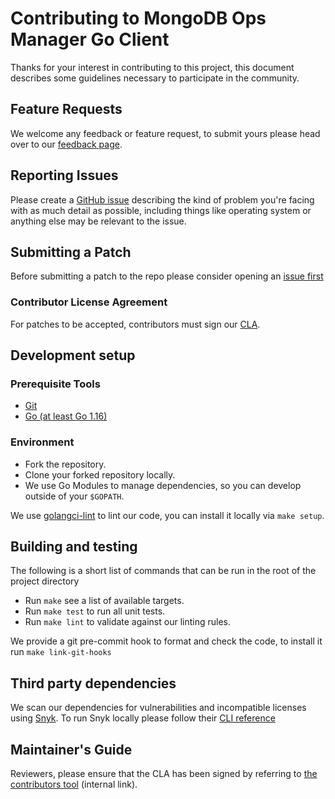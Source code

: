 # Contributing to MongoDB Ops Manager Go Client

Thanks for your interest in contributing to this project, 
this document describes some guidelines necessary to participate in the community.

## Feature Requests

We welcome any feedback or feature request, to submit yours
please head over to our [feedback page](https://feedback.mongodb.com/).

## Reporting Issues

Please create a [GitHub issue](https://github.com/mongodb/go-client-mongodb-ops-manager/issues) describing the kind of problem you're facing
with as much detail as possible, including things like operating system or anything else may be relevant to the issue.

## Submitting a Patch

Before submitting a patch to the repo please consider opening an [issue first](#reporting-issues)

### Contributor License Agreement

For patches to be accepted, contributors must sign our [CLA](https://www.mongodb.com/legal/contributor-agreement).

## Development setup

### Prerequisite Tools 
- [Git](https://git-scm.com/)
- [Go (at least Go 1.16)](https://golang.org/dl/)

### Environment
- Fork the repository.
- Clone your forked repository locally.
- We use Go Modules to manage dependencies, so you can develop outside of your `$GOPATH`.

We use [golangci-lint](https://github.com/golangci/golangci-lint) to lint our code, you can install it locally via `make setup`.

## Building and testing

The following is a short list of commands that can be run in the root of the project directory

- Run `make` see a list of available targets.
- Run `make test` to run all unit tests.
- Run `make lint` to validate against our linting rules.

We provide a git pre-commit hook to format and check the code, to install it run `make link-git-hooks` 

## Third party dependencies

We scan our dependencies for vulnerabilities and incompatible licenses using [Snyk](https://snyk.io/).
To run Snyk locally please follow their [CLI reference](https://support.snyk.io/hc/en-us/articles/360003812458-Getting-started-with-the-CLI) 

## Maintainer's Guide

Reviewers, please ensure that the CLA has been signed by referring to [the contributors tool](https://contributors.corp.mongodb.com/) (internal link).
